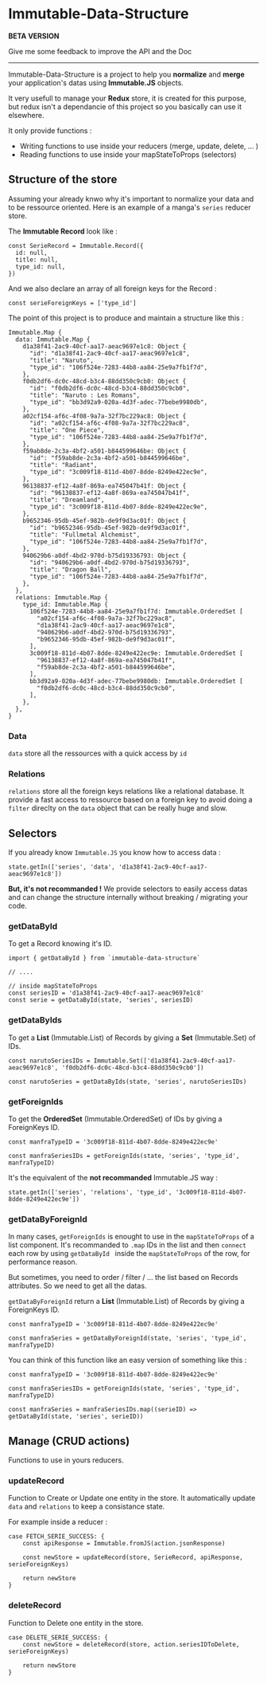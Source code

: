 # Immutable-Data-Structure

**BETA VERSION**

Give me some feedback to improve the API and the Doc

---

Immutable-Data-Structure is a project to help you **normalize** and **merge** your application's datas using **Immutable.JS** objects.

It very usefull to manage your **Redux** store, it is created for this purpose, but redux isn't a dependancie of this project so you basically can use it elsewhere.

It only provide functions :

* Writing functions to use inside your reducers (merge, update, delete, … )
* Reading functions to use inside your mapStateToProps (selectors)

## Structure of the store

Assuming your already knwo why it's important to normalize your data and to be ressource oriented. Here is an example of a manga's `series` reducer store.

The **Immutable Record** look like :

```
const SerieRecord = Immutable.Record({
  id: null,
  title: null,
  type_id: null,
})
```
And we also declare an array of all foreign keys for the Record :

```
const serieForeignKeys = ['type_id']
```

The point of this project is to produce and maintain a structure like this :

```
Immutable.Map {
  data: Immutable.Map {
    d1a38f41-2ac9-40cf-aa17-aeac9697e1c8: Object {
      "id": "d1a38f41-2ac9-40cf-aa17-aeac9697e1c8",
      "title": "Naruto",
      "type_id": "106f524e-7283-44b8-aa84-25e9a7fb1f7d",
    },
    f0db2df6-dc0c-48cd-b3c4-88dd350c9cb0: Object {
      "id": "f0db2df6-dc0c-48cd-b3c4-88dd350c9cb0",
      "title": "Naruto : Les Romans",
      "type_id": "bb3d92a9-020a-4d3f-adec-77bebe9980db",
    },
    a02cf154-af6c-4f08-9a7a-32f7bc229ac8: Object {
      "id": "a02cf154-af6c-4f08-9a7a-32f7bc229ac8",
      "title": "One Piece",
      "type_id": "106f524e-7283-44b8-aa84-25e9a7fb1f7d",
    },
    f59ab8de-2c3a-4bf2-a501-b844599646be: Object {
      "id": "f59ab8de-2c3a-4bf2-a501-b844599646be",
      "title": "Radiant",
      "type_id": "3c009f18-811d-4b07-8dde-8249e422ec9e",
    },
    96138837-ef12-4a8f-869a-ea745047b41f: Object {
      "id": "96138837-ef12-4a8f-869a-ea745047b41f",
      "title": "Dreamland",
      "type_id": "3c009f18-811d-4b07-8dde-8249e422ec9e",
    },
    b9652346-95db-45ef-982b-de9f9d3ac01f: Object {
      "id": "b9652346-95db-45ef-982b-de9f9d3ac01f",
      "title": "Fullmetal Alchemist",
      "type_id": "106f524e-7283-44b8-aa84-25e9a7fb1f7d",
    },
    940629b6-a0df-4bd2-970d-b75d19336793: Object {
      "id": "940629b6-a0df-4bd2-970d-b75d19336793",
      "title": "Dragon Ball",
      "type_id": "106f524e-7283-44b8-aa84-25e9a7fb1f7d",
    },
  },
  relations: Immutable.Map {
    type_id: Immutable.Map {
      106f524e-7283-44b8-aa84-25e9a7fb1f7d: Immutable.OrderedSet [
        "a02cf154-af6c-4f08-9a7a-32f7bc229ac8",
        "d1a38f41-2ac9-40cf-aa17-aeac9697e1c8",
        "940629b6-a0df-4bd2-970d-b75d19336793",
        "b9652346-95db-45ef-982b-de9f9d3ac01f",
      ],
      3c009f18-811d-4b07-8dde-8249e422ec9e: Immutable.OrderedSet [
        "96138837-ef12-4a8f-869a-ea745047b41f",
        "f59ab8de-2c3a-4bf2-a501-b844599646be",
      ],
      bb3d92a9-020a-4d3f-adec-77bebe9980db: Immutable.OrderedSet [
        "f0db2df6-dc0c-48cd-b3c4-88dd350c9cb0",
      ],
    },
  },
}
```

### Data

`data` store all the ressources with a quick access by `id`

### Relations

`relations` store all the foreign keys relations like a relational database. It provide a fast access to ressource based on a foreign key to avoid doing a `filter` direclty on the `data` object that can be really huge and slow.

## Selectors

If you already know `Immutable.JS` you know how to access data :

```
state.getIn(['series', 'data', 'd1a38f41-2ac9-40cf-aa17-aeac9697e1c8'])
```

**But, it's not recommanded !** We provide selectors to easily access datas and can change the structure internally without breaking / migrating your code.

### getDataById

To get a Record knowing it's ID.

```
import { getDataById } from `immutable-data-structure`

// ....

// inside mapStateToProps
const seriesID = 'd1a38f41-2ac9-40cf-aa17-aeac9697e1c8'
const serie = getDataById(state, 'series', seriesID)
```

### getDataByIds

To get a **List** (Immutable.List) of Records by giving a **Set** (Immutable.Set) of IDs.

```
const narutoSeriesIDs = Immutable.Set(['d1a38f41-2ac9-40cf-aa17-aeac9697e1c8', 'f0db2df6-dc0c-48cd-b3c4-88dd350c9cb0'])

const narutoSeries = getDataByIds(state, 'series', narutoSeriesIDs)
```

### getForeignIds

To get the **OrderedSet** (Immutable.OrderedSet) of IDs by giving a ForeignKeys ID.

```
const manfraTypeID = '3c009f18-811d-4b07-8dde-8249e422ec9e'

const manfraSeriesIDs = getForeignIds(state, 'series', 'type_id', manfraTypeID)
```

It's the equivalent of the **not recommanded** Immutable.JS way :

```
state.getIn(['series', 'relations', 'type_id', '3c009f18-811d-4b07-8dde-8249e422ec9e'])
```

### getDataByForeignId

In many cases, `getForeignIds` is enought to use in the `mapStateToProps` of a list component. It's recommanded to `.map` IDs in the list and then `connect` each row by using `getDataById ` inside the `mapStateToProps` of the row, for performance reason.

But sometimes, you need to order / filter / … the list based on Records attributes. So we need to get all the datas.

`getDataByForeignId` return a **List** (Immutable.List) of Records by giving a ForeignKeys ID.

```
const manfraTypeID = '3c009f18-811d-4b07-8dde-8249e422ec9e'

const manfraSeries = getDataByForeignId(state, 'series', 'type_id', manfraTypeID)
```

You can think of this function like an easy version of something like this :

```
const manfraTypeID = '3c009f18-811d-4b07-8dde-8249e422ec9e'

const manfraSeriesIDs = getForeignIds(state, 'series', 'type_id', manfraTypeID)

const manfraSeries = manfraSeriesIDs.map((serieID) => getDataById(state, 'series', serieID))
```

## Manage (CRUD actions)

Functions to use in yours reducers.

### updateRecord

Function to Create or Update one entity in the store. It automatically update `data` and `relations` to keep a consistance state.

For example inside a reducer :

```
case FETCH_SERIE_SUCCESS: {
	const apiResponse = Immutable.fromJS(action.jsonResponse)
	
	const newStore = updateRecord(store, SerieRecord, apiResponse, serieForeignKeys)
	
	return newStore
}
```

### deleteRecord

Function to Delete one entity in the store.

```
case DELETE_SERIE_SUCCESS: {
	const newStore = deleteRecord(store, action.seriesIDToDelete, serieForeignKeys)
	
	return newStore
}
```